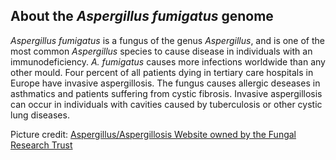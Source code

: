 About the *Aspergillus fumigatus* genome
----------------------------------------

*Aspergillus fumigatus* is a fungus of the genus *Aspergillus*, and is
one of the most common *Aspergillus* species to cause disease in
individuals with an immunodeficiency. *A. fumigatus* causes more
infections worldwide than any other mould. Four percent of all patients
dying in tertiary care hospitals in Europe have invasive aspergillosis.
The fungus causes allergic deseases in asthmatics and patients suffering
from cystic fibrosis. Invasive aspergillosis can occur in individuals
with cavities caused by tuberculosis or other cystic lung diseases.

Picture credit: [Aspergillus/Aspergillosis Website owned by the Fungal
Research Trust](http://www.aspergillus.org.uk)
